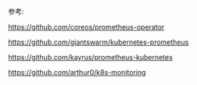 参考:

https://github.com/coreos/prometheus-operator

https://github.com/giantswarm/kubernetes-prometheus

https://github.com/kayrus/prometheus-kubernetes

https://github.com/arthur0/k8s-monitoring
